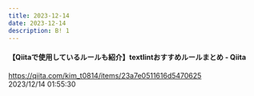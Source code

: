 ```yaml
---
title: 2023-12-14
date: 2023-12-14
description: B! 1
---
```


#### 【Qiitaで使用しているルールも紹介】textlintおすすめルールまとめ - Qiita
https://qiita.com/kim_t0814/items/23a7e0511616d5470625<br>
2023/12/14 01:55:30<br>



